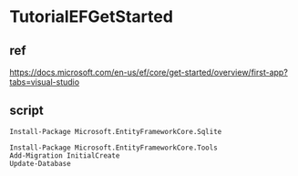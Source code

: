 # TutorialEFGetStarted

## ref

https://docs.microsoft.com/en-us/ef/core/get-started/overview/first-app?tabs=visual-studio

## script
```
Install-Package Microsoft.EntityFrameworkCore.Sqlite
```

```
Install-Package Microsoft.EntityFrameworkCore.Tools
Add-Migration InitialCreate
Update-Database
```
